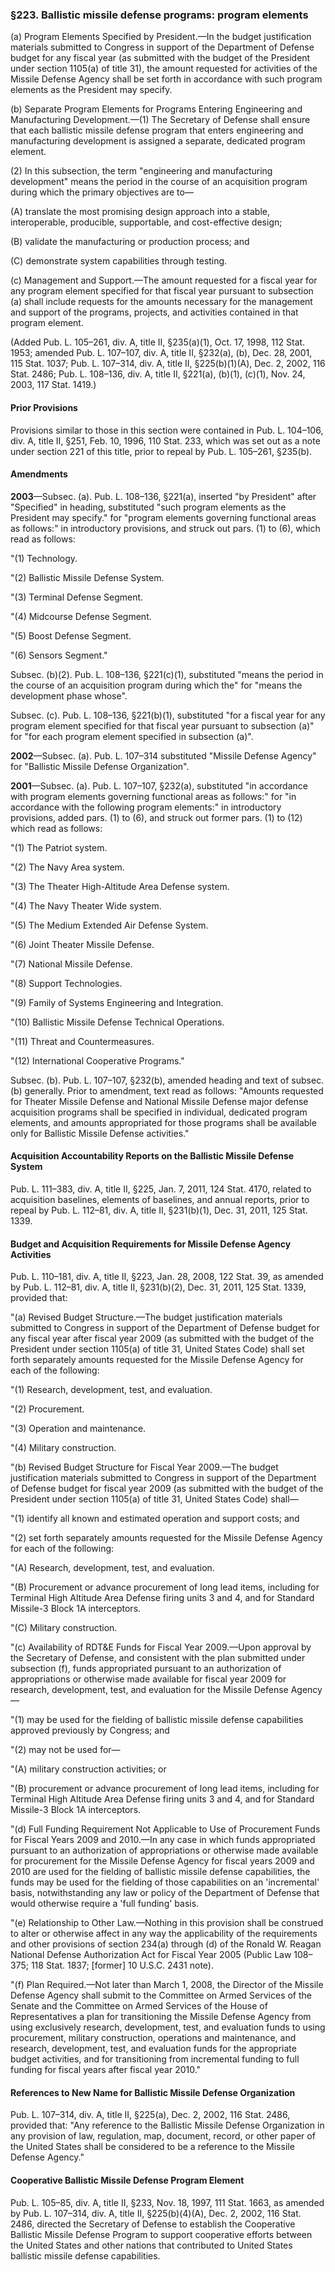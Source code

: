 ### §223. Ballistic missile defense programs: program elements ###

(a) Program Elements Specified by President.—In the budget justification materials submitted to Congress in support of the Department of Defense budget for any fiscal year (as submitted with the budget of the President under section 1105(a) of title 31), the amount requested for activities of the Missile Defense Agency shall be set forth in accordance with such program elements as the President may specify.

(b) Separate Program Elements for Programs Entering Engineering and Manufacturing Development.—(1) The Secretary of Defense shall ensure that each ballistic missile defense program that enters engineering and manufacturing development is assigned a separate, dedicated program element.

(2) In this subsection, the term "engineering and manufacturing development" means the period in the course of an acquisition program during which the primary objectives are to—

(A) translate the most promising design approach into a stable, interoperable, producible, supportable, and cost-effective design;

(B) validate the manufacturing or production process; and

(C) demonstrate system capabilities through testing.

(c) Management and Support.—The amount requested for a fiscal year for any program element specified for that fiscal year pursuant to subsection (a) shall include requests for the amounts necessary for the management and support of the programs, projects, and activities contained in that program element.

(Added Pub. L. 105–261, div. A, title II, §235(a)(1), Oct. 17, 1998, 112 Stat. 1953; amended Pub. L. 107–107, div. A, title II, §232(a), (b), Dec. 28, 2001, 115 Stat. 1037; Pub. L. 107–314, div. A, title II, §225(b)(1)(A), Dec. 2, 2002, 116 Stat. 2486; Pub. L. 108–136, div. A, title II, §221(a), (b)(1), (c)(1), Nov. 24, 2003, 117 Stat. 1419.)

#### Prior Provisions ####

Provisions similar to those in this section were contained in Pub. L. 104–106, div. A, title II, §251, Feb. 10, 1996, 110 Stat. 233, which was set out as a note under section 221 of this title, prior to repeal by Pub. L. 105–261, §235(b).

#### Amendments ####

**2003**—Subsec. (a). Pub. L. 108–136, §221(a), inserted "by President" after "Specified" in heading, substituted "such program elements as the President may specify." for "program elements governing functional areas as follows:" in introductory provisions, and struck out pars. (1) to (6), which read as follows:

"(1) Technology.

"(2) Ballistic Missile Defense System.

"(3) Terminal Defense Segment.

"(4) Midcourse Defense Segment.

"(5) Boost Defense Segment.

"(6) Sensors Segment."

Subsec. (b)(2). Pub. L. 108–136, §221(c)(1), substituted "means the period in the course of an acquisition program during which the" for "means the development phase whose".

Subsec. (c). Pub. L. 108–136, §221(b)(1), substituted "for a fiscal year for any program element specified for that fiscal year pursuant to subsection (a)" for "for each program element specified in subsection (a)".

**2002**—Subsec. (a). Pub. L. 107–314 substituted "Missile Defense Agency" for "Ballistic Missile Defense Organization".

**2001**—Subsec. (a). Pub. L. 107–107, §232(a), substituted "in accordance with program elements governing functional areas as follows:" for "in accordance with the following program elements:" in introductory provisions, added pars. (1) to (6), and struck out former pars. (1) to (12) which read as follows:

"(1) The Patriot system.

"(2) The Navy Area system.

"(3) The Theater High-Altitude Area Defense system.

"(4) The Navy Theater Wide system.

"(5) The Medium Extended Air Defense System.

"(6) Joint Theater Missile Defense.

"(7) National Missile Defense.

"(8) Support Technologies.

"(9) Family of Systems Engineering and Integration.

"(10) Ballistic Missile Defense Technical Operations.

"(11) Threat and Countermeasures.

"(12) International Cooperative Programs."

Subsec. (b). Pub. L. 107–107, §232(b), amended heading and text of subsec. (b) generally. Prior to amendment, text read as follows: "Amounts requested for Theater Missile Defense and National Missile Defense major defense acquisition programs shall be specified in individual, dedicated program elements, and amounts appropriated for those programs shall be available only for Ballistic Missile Defense activities."

#### Acquisition Accountability Reports on the Ballistic Missile Defense System ####

Pub. L. 111–383, div. A, title II, §225, Jan. 7, 2011, 124 Stat. 4170, related to acquisition baselines, elements of baselines, and annual reports, prior to repeal by Pub. L. 112–81, div. A, title II, §231(b)(1), Dec. 31, 2011, 125 Stat. 1339.

#### Budget and Acquisition Requirements for Missile Defense Agency Activities ####

Pub. L. 110–181, div. A, title II, §223, Jan. 28, 2008, 122 Stat. 39, as amended by Pub. L. 112–81, div. A, title II, §231(b)(2), Dec. 31, 2011, 125 Stat. 1339, provided that:

"(a) Revised Budget Structure.—The budget justification materials submitted to Congress in support of the Department of Defense budget for any fiscal year after fiscal year 2009 (as submitted with the budget of the President under section 1105(a) of title 31, United States Code) shall set forth separately amounts requested for the Missile Defense Agency for each of the following:

"(1) Research, development, test, and evaluation.

"(2) Procurement.

"(3) Operation and maintenance.

"(4) Military construction.

"(b) Revised Budget Structure for Fiscal Year 2009.—The budget justification materials submitted to Congress in support of the Department of Defense budget for fiscal year 2009 (as submitted with the budget of the President under section 1105(a) of title 31, United States Code) shall—

"(1) identify all known and estimated operation and support costs; and

"(2) set forth separately amounts requested for the Missile Defense Agency for each of the following:

"(A) Research, development, test, and evaluation.

"(B) Procurement or advance procurement of long lead items, including for Terminal High Altitude Area Defense firing units 3 and 4, and for Standard Missile-3 Block 1A interceptors.

"(C) Military construction.

"(c) Availability of RDT&E Funds for Fiscal Year 2009.—Upon approval by the Secretary of Defense, and consistent with the plan submitted under subsection (f), funds appropriated pursuant to an authorization of appropriations or otherwise made available for fiscal year 2009 for research, development, test, and evaluation for the Missile Defense Agency—

"(1) may be used for the fielding of ballistic missile defense capabilities approved previously by Congress; and

"(2) may not be used for—

"(A) military construction activities; or

"(B) procurement or advance procurement of long lead items, including for Terminal High Altitude Area Defense firing units 3 and 4, and for Standard Missile-3 Block 1A interceptors.

"(d) Full Funding Requirement Not Applicable to Use of Procurement Funds for Fiscal Years 2009 and 2010.—In any case in which funds appropriated pursuant to an authorization of appropriations or otherwise made available for procurement for the Missile Defense Agency for fiscal years 2009 and 2010 are used for the fielding of ballistic missile defense capabilities, the funds may be used for the fielding of those capabilities on an 'incremental' basis, notwithstanding any law or policy of the Department of Defense that would otherwise require a 'full funding' basis.

"(e) Relationship to Other Law.—Nothing in this provision shall be construed to alter or otherwise affect in any way the applicability of the requirements and other provisions of section 234(a) through (d) of the Ronald W. Reagan National Defense Authorization Act for Fiscal Year 2005 (Public Law 108–375; 118 Stat. 1837; [former] 10 U.S.C. 2431 note).

"(f) Plan Required.—Not later than March 1, 2008, the Director of the Missile Defense Agency shall submit to the Committee on Armed Services of the Senate and the Committee on Armed Services of the House of Representatives a plan for transitioning the Missile Defense Agency from using exclusively research, development, test, and evaluation funds to using procurement, military construction, operations and maintenance, and research, development, test, and evaluation funds for the appropriate budget activities, and for transitioning from incremental funding to full funding for fiscal years after fiscal year 2010."

#### References to New Name for Ballistic Missile Defense Organization ####

Pub. L. 107–314, div. A, title II, §225(a), Dec. 2, 2002, 116 Stat. 2486, provided that: "Any reference to the Ballistic Missile Defense Organization in any provision of law, regulation, map, document, record, or other paper of the United States shall be considered to be a reference to the Missile Defense Agency."

#### Cooperative Ballistic Missile Defense Program Element ####

Pub. L. 105–85, div. A, title II, §233, Nov. 18, 1997, 111 Stat. 1663, as amended by Pub. L. 107–314, div. A, title II, §225(b)(4)(A), Dec. 2, 2002, 116 Stat. 2486, directed the Secretary of Defense to establish the Cooperative Ballistic Missile Defense Program to support cooperative efforts between the United States and other nations that contributed to United States ballistic missile defense capabilities.